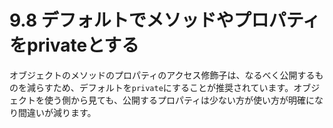# 9.8 デフォルトでメソッドやプロパティをprivateとする

オブジェクトのメソッドのプロパティのアクセス修飾子は、なるべく公開するものを減らすため、デフォルトを`private`にすることが推奨されています。オブジェクトを使う側から見ても、公開するプロパティは少ない方が使い方が明確になり間違いが減ります。